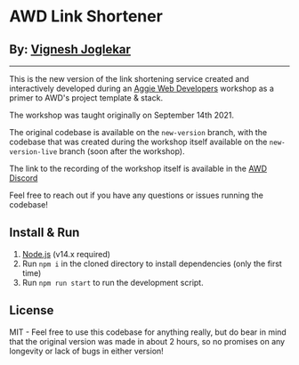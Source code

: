 # AWD Link Shortener

## By: [Vignesh Joglekar](https://vigneshjoglekar.com)

----------



This is the new version of the link shortening service created and interactively developed during an [Aggie Web Developers](https://aggiedevelopers.com) workshop as a primer to AWD's project template & stack.

The workshop was taught originally on September 14th 2021.

The original codebase is available on the `new-version` branch, with the codebase that was created during the workshop itself available on the `new-version-live` branch (soon after the workshop).

The link to the recording of the workshop itself is available in the [AWD Discord](https://discord.gg/D3byBkExFC)

Feel free to reach out if you have any questions or issues running the codebase!

## Install & Run

1. [Node.js](https://https://nodejs.org/en/download/) (v14.x required)
2. Run `npm i` in the cloned directory to install dependencies (only the first time)
3. Run `npm run start` to run the development script.

## License

MIT - Feel free to use this codebase for anything really, but do bear in mind that the original version was made in about 2 hours, so no promises on any longevity or lack of bugs in either version!
